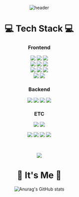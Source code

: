<div align="center">



![header](https://capsule-render.vercel.app/api?type=Slice&color=gray&height=300&section=header&text=-LeeJungHoon-&fontSize=60&fontColor=808080)



<h1>💻 Tech Stack 💻</h1>

<h3><strong>Frontend</strong></h3>
<img src="https://img.shields.io/badge/react-61DAFB?style=for-the-badge&logo=react&logoColor=FFF"/> <!-- 리액트 -->
<img src="https://img.shields.io/badge/vue 3-4FC08D?style=for-the-badge&logo=vue&logoColor=FFF"/> <!-- Vue -->
<img src="https://img.shields.io/badge/typescript-3178C6?style=for-the-badge&logo=typescript&logoColor=FFF" /> <!-- 타입스크립트 -->

<br/>
<img src="https://img.shields.io/badge/HTML 5-E34F26?style=for-the-badge&logo=html5&logoColor=FFF"/> <!-- HTML -->
<img src="https://img.shields.io/badge/CSS 3-1572B6?style=for-the-badge&logo=css3&logoColor=FFF"/> <!-- CSS -->
<img src="https://img.shields.io/badge/Javascript-F7DF1E?style=for-the-badge&logo=javascript&logoColor=FFF"/> <!-- JavaScript -->

<br/>
<img src="https://img.shields.io/badge/tailwindcss-06B6D4?style=for-the-badge&logo=tailwindcss&logoColor=FFF"/> <!-- 테일윈드CSS -->
<img src="https://img.shields.io/badge/Sass-CC6699?style=for-the-badge&logo=Sass&logoColor=FFF"/> <!-- Sass -->
<img src="https://img.shields.io/badge/bootstrap-7952B3?style=for-the-badge&logo=bootstrap&logoColor=FFF"/> <!-- BootStrap -->

<br/>
<img src="https://img.shields.io/badge/flutter-02569B?style=for-the-badge&logo=flutter&logoColor=FFF" /> <!-- 플러터 -->
<img src="https://img.shields.io/badge/react native-61DAFB?style=for-the-badge&logo=react&logoColor=FFF"/> <!-- 리액트 네이티브 -->



<h3><strong>Backend</strong></h3>
<img src="https://img.shields.io/badge/SpringBoot-green?style=for-the-badge&logo=springboot&logoColor=6DB33F"/> <!-- 스프링부트 -->
<img src="https://img.shields.io/badge/SpringBootSecurity-green?style=for-the-badge&logo=springsecurity&logoColor=6DB33F" />
<img src="https://img.shields.io/badge/java 17-007396?style=for-the-badge&logo=OpenJDK&logoColor=white"> <!-- 자바 -->
<img src="https://img.shields.io/badge/mariadb-003545?style=for-the-badge&logo=mariadb&logoColor=FFF"/> <!-- 마리아DB -->

<h3><strong>ETC</strong></h3>
<img src="https://img.shields.io/badge/GitHub-EAEAEA?style=for-the-badge&logo=github&logoColor=000"/> <!-- 깃허브 -->
<img src="https://img.shields.io/badge/git-F05032?style=for-the-badge&logo=Git&logoColor=FFF"/> <!-- 깃 -->

<br/> 

<img src="https://img.shields.io/badge/ec2-FF9900?style=for-the-badge&logo=amazonec2&logoColor=FFF"/> <!-- EC2 --> 
<img src="https://img.shields.io/badge/RDS-527FFF?style=for-the-badge&logo=amazonrds&logoColor=FFF"/> <!-- RDS -->
<img src="https://img.shields.io/badge/S3-569A31?style=for-the-badge&logo=amazons3&logoColor=FFF"/> <!-- S3 -->
<img src="https://img.shields.io/badge/postman-FF6C37?style=for-the-badge&logo=postman&logoColor=FFF"/></a> <!-- 포스트맨 -->

<br/>
<br/>

<img src="https://github-readme-stats.vercel.app/api/top-langs/?username=gns14585&layout=compact&theme=omni"/>

<h1>🌹 It's Me 🌹</h1>

![Anurag's GitHub stats](https://github-readme-stats.vercel.app/api?username=gns14585&show_icons=true&theme=omni)

</div>
